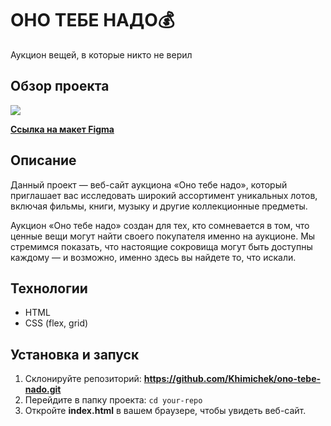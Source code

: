 # ОНО ТЕБЕ НАДО💰
Аукцион вещей, в которые никто не верил


## Обзор проекта
<img src="./images/preview.gif" />

**[Ссылка на макет Figma](https://www.figma.com/file/8KwhMpv8qnDocX4NVFQBpn/%D0%9E%D0%BD%D0%BE-%D1%82%D0%B5%D0%B1%D0%B5-%D0%BD%D0%B0%D0%B4%D0%BE?type=design&node-id=0%3A1&mode=design&t=SFxhzV6vT3fWUSjK-1)**

## Описание

Данный проект — веб-сайт аукциона «Оно тебе надо», который приглашает вас исследовать широкий ассортимент уникальных лотов, включая фильмы, книги, музыку и другие коллекционные предметы.   

Аукцион «Оно тебе надо» создан для тех, кто сомневается в том, что ценные вещи могут найти своего покупателя именно на аукционе. Мы стремимся показать, что настоящие сокровища могут быть доступны каждому — и возможно, именно здесь вы найдете то, что искали.

## Технологии

* HTML
* CSS (flex, grid)

## Установка и запуск

1. Склонируйте репозиторий: **https://github.com/Khimichek/ono-tebe-nado.git**
2. Перейдите в папку проекта: `cd your-repo`
3. Откройте **index.html** в вашем браузере, чтобы увидеть веб-сайт.